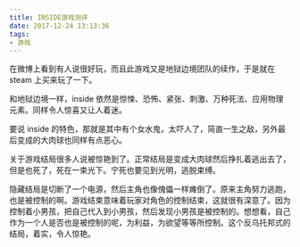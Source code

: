 ```yaml
---
title: INSIDE游戏测评
date: 2017-12-24 13:13:36
tags:
- 游戏
---
```


在微博上看到有人说很好玩，而且此游戏又是地狱边境团队的续作，于是就在 steam 上买来玩了一下。

和地狱边境一样，inside 依然是惊悚、恐怖、紧张、刺激、万种死法、应用物理元素。同样令人惊喜又让人着迷。

要说 inside 的特色，那就是其中有个女水鬼，太吓人了，简直一生之敌，另外最后变成的大肉球也同样有点恶心。

关于游戏结局很多人说被惊艳到了。正常结局是变成大肉球然后挣扎着逃出去了，但是也死了，死在一束光下。宁死也要见到光明，逃脱束缚。

隐藏结局是切断了一个电源，然后主角也像傀儡一样瘫倒了。原来主角努力逃跑，也是被控制的啊。游戏结束意味着玩家对角色的控制结束，这就很有深意了。因为控制着小男孩，把自己代入到小男孩，然后发现小男孩是被控制的。想想看，自己作为一个人是否也是被控制的呢，为利益，为欲望等等所控制。这个反乌托邦式的结局，着实，令人惊艳。
